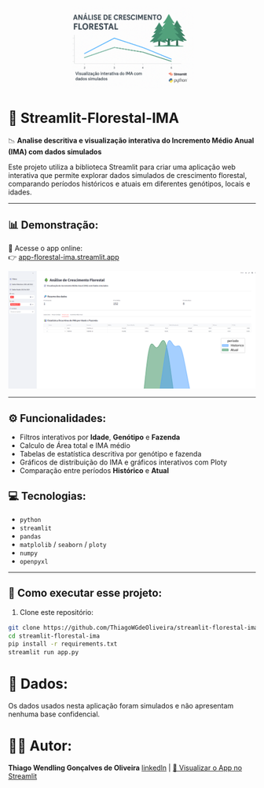 <p align="center">
  <img src="capa_repositorio.png" alt="Capa do Projeto" style="width:50%;"/>
</p>

# 🌲 Streamlit-Florestal-IMA

📉 **Analise descritiva e visualização interativa do Incremento Médio Anual (IMA) com dados simulados**

Este projeto utiliza a biblioteca Streamlit para criar uma aplicação web interativa que permite explorar dados simulados de crescimento florestal, comparando períodos históricos e atuais em diferentes genótipos, locais e idades.

---

## 📊 Demonstração:

🔗 Acesse o app online:  
👉 [app-florestal-ima.streamlit.app](https://app-florestal-ima-thiago-oliveira.streamlit.app/)

![preview_app.png](https://github.com/ThiagoWGdeOliveira/streamlit-florestal-ima/blob/main/preview_app.png)

---

## ⚙️ Funcionalidades:
- Filtros interativos por **Idade**, **Genótipo** e **Fazenda**
- Calculo de Área total e IMA médio
- Tabelas de estatística descritiva por genótipo e fazenda
- Gráficos de distribuição do IMA e gráficos interativos com Ploty
- Comparação entre períodos **Histórico** e **Atual**


## 💻 Tecnologias:
- `python`
- `streamlit`
- `pandas`
- `matplolib` / `seaborn` / `ploty`
- `numpy`
- `openpyxl`

---

## 🌳 Como executar esse projeto:

1. Clone este repositório:
```bash
git clone https://github.com/ThiagoWGdeOliveira/streamlit-florestal-ima.git
cd streamlit-florestal-ima
pip install -r requirements.txt
streamlit run app.py
```

# 🌱 Dados:

Os dados usados nesta aplicação foram simulados e não apresentam nenhuma base confidencial.


# 👨‍💻 Autor:
**Thiago Wendling Gonçalves de Oliveira**
[linkedln](https://www.linkedin.com/in/thiago-w-g-de-oliveira/) |
[🔗 Visualizar o App no Streamlit](https://app-florestal-ima-thiago-oliveira.streamlit.app/)

